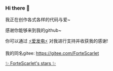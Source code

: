 ### Hi there 👋

我正在创作各式各样的代码与爱~

感谢你能够来到我的github~

你可以通过 [⚡爱发电⚡](https://afdian.net/@ForteScarlet) 对我进行支持并收获我的感谢! 

我的同名gitee: https://gitee.com/ForteScarlet 

<!--
**ForteScarlet/ForteScarlet** is a ✨ _special_ ✨ repository because its `README.md` (this file) appears on your GitHub profile.

Here are some ideas to get you started:

- 🔭 I’m currently working on ...
- 🌱 I’m currently learning ...
- 👯 I’m looking to collaborate on ...
- 🤔 I’m looking for help with ...
- 💬 Ask me about ...
- 📫 How to reach me: ...
- 😄 Pronouns: ...
- ⚡ Fun fact: ...
-->

[✨ ForteScarlet's stars ✨](https://github-readme-stats.vercel.app/api?username=ForteScarlet&show_icons=true&theme=ForteScarlet)

